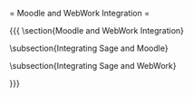 = Moodle and WebWork Integration =

{{{
\section{Moodle and WebWork Integration}

\subsection{Integrating Sage and Moodle}

\subsection{Integrating Sage and WebWork}

}}}
